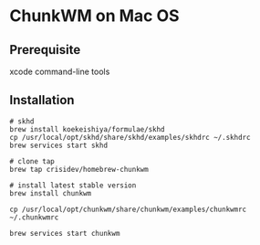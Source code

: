 # ChunkWM on Mac OS

## Prerequisite

xcode command-line tools

## Installation

```shell
# skhd
brew install koekeishiya/formulae/skhd
cp /usr/local/opt/skhd/share/skhd/examples/skhdrc ~/.skhdrc
brew services start skhd

# clone tap
brew tap crisidev/homebrew-chunkwm

# install latest stable version
brew install chunkwm

cp /usr/local/opt/chunkwm/share/chunkwm/examples/chunkwmrc ~/.chunkwmrc

brew services start chunkwm
```
